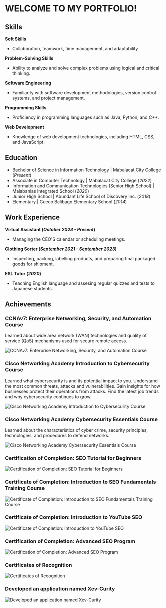 # WELCOME TO MY PORTFOLIO!

## Skills
**Soft Skills**
- Collaboration, teamwork, time management, and adaptability

**Problem-Solving Skills**
- Ability to analyze and solve complex problems using logical and critical thinking.

**Software Engineering**
- Familiarity with software development methodologies, version control systems, and project management.

**Programming Skills**
- Proficiency in programming languages such as Java, Python, and C++.

**Web Development**
- Knowledge of web development technologies, including HTML, CSS, and JavaScript.

## Education
- Bachelor of Science in Information Technology | Mabalacat City College (_Present_)								       		
- Associate in Computer Technology	| Mabalacat City College (_2022_)	 			        		
- Information and Communication Technologies (Senior High School) | Malabanias Integrated School (_2020_)
- Junior High School | Abundant Life School of Discovery Inc. (_2018_)
- Elementary | Gueco Balibago Elementary School (_2014_)

## Work Experience
**Virtual Assistant (_October 2023 - Present_)**
- Managing the CEO'S calendar or scheduling meetings.

**Clothing Sorter (_September 2021 - September 2023_)**
- Inspecting, packing, labelling products, and preparing final packaged goods for shipment.

**ESL Tutor (_2020_)**
- Teaching English language and assesing regular quizzes and tests to Japanese students.

## Achievements
### CCNAv7: Enterprise Networking, Security, and Automation Course

Learned about wide area network (WAN) technologies and quality of service (QoS) mechanisms used for secure remote access.

![CCNAv7: Enterprise Networking, Security, and Automation Course](/assets/ccnav7.webp)

### Cisco Networking Academy Introduction to Cybersecurity Course

Learned what cybersecurity is and its potential impact to you. Understand the most common threats, attacks and vulnerabilities. Gain insights for how businesses protect their operations from attacks. Find the latest job trends and why cybersecurity continues to grow.

![Cisco Networking Academy Introduction to Cybersecurity Course](/assets/introductiontocybersecurity.webp)

### Cisco Networking Academy Cybersecurity Essentials Course

Learned about the characteristics of cyber crime, security principles, technologies, and procedures to defend networks. 

![Cisco Networking Academy Cybersecurity Essentials Course](/assets/cybersecurityessentialscourse.webp)

### Certification of Completion: SEO Tutorial for Beginners

![Certification of Completion: SEO Tutorial for Beginners](/assets/seotutorialforbeginners.webp)

### Certificate of Completion: Introduction to SEO Fundamentals Training Course

![Certificate of Completion: Introduction to SEO Fundamentals Training Course](/assets/seofundamentalstrianingcourse.webp)

### Certificate of Completion: Introduction to YouTube SEO

![Certificate of Completion: Introduction to YouTube SEO](/assets/introductiontoyt.webp)

### Certification of Completion: Advanced SEO Program

![Certification of Completion: Advanced SEO Program](/assets/advancedseo.webp)

### Certificates of Recognition

![Certificates of Recognition](/assets/recognition.webp)

### Developed an application named Xev-Curity

![Developed an application named Xev-Curity](/assets/xevcurity.webp)
